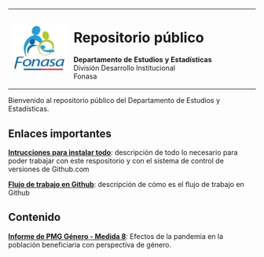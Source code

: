 <table width="auto" border="0px">
<tbody>
<tr>
<td width="25%"><img src="img/logofonasa.jpg" alt="logofonasa" width="auto" /></td>
<td width="75%"><h1>Repositorio público</h1>
<p><strong>Departamento de Estudios y Estadísticas</strong><br>
División Desarrollo Institucional<br>
Fonasa</p></td>
</tr>
</tbody>
</table>

Bienvenido al repositorio público del Departamento de Estudios y Estadísticas.

## Enlaces importantes

**[Intrucciones para instalar todo](/Software/instrucciones.md)**: descripción de todo lo necesario para poder trabajar con este respositorio y con el sistema de control de versiones de Github.com

**[Flujo de trabajo en Github](/Software/flujo_trabajo.md)**: descripción de cómo es el flujo de trabajo en Github



## Contenido

**[Informe de PMG Género - Medida 8](https://github.com/Estudios-y-Estadisticas/Publico/tree/main/Genero)**: Efectos de la pandemia en la población beneficiaria con perspectiva de género.
